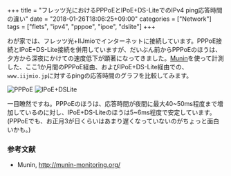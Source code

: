 +++
title = "フレッツ光におけるPPPoEとIPoE+DS-LiteでのIPv4 ping応答時間の違い"
date = "2018-01-26T18:06:25+09:00"
categories = ["Network"]
tags = ["flets", "ipv4", "pppoe", "ipoe", "dslite"]
+++

わが家では、フレッツ光+IIJmioでインターネットに接続しています。PPPoE接続とIPoE+DS-Lite接続を併用していますが、だいぶん前からPPPoEのほうは、夕方から深夜にかけての速度低下が顕著になってきました。[Munin](http://munin-monitoring.org/)を使って計測した、ここ1か月間のPPPoE経由、およびIPoE+DS-Lite経由での、`www.iijmio.jp`に対するpingの応答時間のグラフを比較してみます。

![PPPoE](/img/ping_www_iijmio_jp-month-pppoe.png)
![IPoE+DSLite](/img/ping_www_iijmio_jp-month-dslite.png)

一目瞭然ですね。PPPoEのほうは、応答時間が夜間に最大40~50ms程度まで増加しているのに対し、IPoE+DS-Liteのほうは5~6ms程度で安定しています。(PPPoEでも、お正月3が日くらいはあまり遅くなっていないのがちょっと面白いかも。)

### 参考文献
- Munin, http://munin-monitoring.org/
